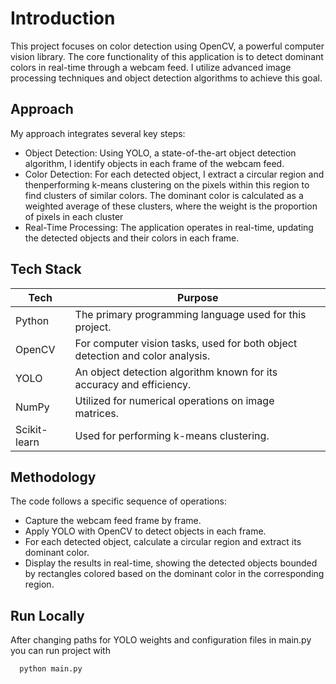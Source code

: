 
# Introduction

This project focuses on color detection using OpenCV, a powerful computer vision library. The core functionality of this application is to detect dominant colors in real-time through a webcam feed. I utilize advanced image processing techniques and object detection algorithms to achieve this goal.




## Approach

My approach integrates several key steps:

- Object Detection: Using YOLO, a state-of-the-art object detection algorithm, I identify objects in each frame of the webcam feed.
- Color Detection: For each detected object, I extract a circular region and thenperforming k-means clustering on the pixels within this region to find clusters of similar colors. The dominant color is calculated as a weighted average of these clusters, where the weight is the proportion of pixels in each cluster
- Real-Time Processing: The application operates in real-time, updating the detected objects and their colors in each frame.

## Tech Stack

| Tech          | Purpose                                                               |
| ----------------- | ------------------------------------------------------------------ |
| Python | The primary programming language used for this project. |
| OpenCV | For computer vision tasks, used for both object detection and color analysis. |
| YOLO | An object detection algorithm known for its accuracy and efficiency.|
| NumPy | Utilized for numerical operations on image matrices.|
| Scikit-learn | Used for performing k-means clustering.|


## Methodology

The code follows a specific sequence of operations:

- Capture the webcam feed frame by frame.
- Apply YOLO with OpenCV to detect objects in each frame.
- For each detected object, calculate a circular region and extract its dominant color.
- Display the results in real-time, showing the detected objects bounded by rectangles colored based on the dominant color in the corresponding region.


## Run Locally

After changing paths for YOLO weights and configuration files in main.py you can run project with

```bash
  python main.py

```
